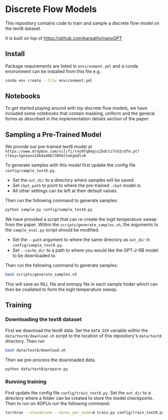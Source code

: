 
# Discrete Flow Models

This repository contains code to train and sample a discrete flow model on the
text8 dataset.

It is built on top of https://github.com/karpathy/nanoGPT


## Install

Package requirements are listed in `environment.yml` and a conda environment can
be installed from this file e.g.

```bash
conda env create --file environment.yml
```

## Notebooks

To get started playing around with toy discrete flow models, we have included
some notebooks that contain masking, uniform and the general forms as described
in the implementation details section of the paper.

## Sampling a Pre-Trained Model

We provide our pre-trained text8 model at `https://www.dropbox.com/scl/fi/rno9fq8mpjs2bdctz7o53/dfm.pt?rlkey=1ge1wxv14b4a46b730hbltwkg&dl=0`

To generate samples with this model first update the config file `config/sample_text8.py`.
- Set the `out_dir` to a directory where samples will be saved.
- Set `ckpt_path` to point to where the pre-trained `.ckpt` model is.
- All other settings can be left at their default values.

Then run the following command to generate samples:

```bash
python sample.py config/sample_text8.py
```

We have provided a script that can re-create the logit temperature sweep from the paper.
Within the `scripts/generate_samples.sh`, the arguments to the `sample_eval.py` script should be modified.
- Set the `--path` argument to where the same directory as `out_dir` in `config/sample_text8.py`.
- Set `--cache_dir` to a path to where you would like the GPT-J-6B model to be downloaded to.

Then run the following command to generate samples:

```bash
bash scripts/generate_samples.sh
```
This will save an NLL file and entropy file in each sample folder which can then be coallated to
form the logit temperature sweep.


## Training

### Downloading the text8 dataset
First we download the text8 data. Set the `DATA_DIR` variable within the `data/text8/download.sh` script
to the location of this repository's `data/text8` directory. Then run

```bash
bash data/text8/download.sh
```

Then we pre-process the downloaded data.
```bash
python data/text8/prepare.py
```

### Running training
First update the config file `config/train_text8.py`. Set the `out_dir` to a directory where a folder can be created 
to store the model checkpoints.
Then to run on 4GPUs run the following command:

```bash
torchrun --standalone --nproc_per_node=4 train.py config/train_text8.py
```